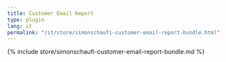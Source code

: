 ```yaml
---
title: Customer Email Report
type: plugin
lang: it
permalink: "/it/store/simonschaufi-customer-email-report-bundle.html"
---
```


{% include store/simonschaufi-customer-email-report-bundle.md %}
